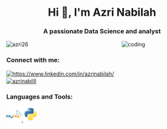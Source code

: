 <h1 align="center">Hi 👋, I'm Azri Nabilah</h1>
<h3 align="center">A passionate Data Science and analyst </h3>
<img align="right" alt="coding" width="200" height="200" src="https://github.com/user-attachments/assets/79f055ad-0b61-43ae-ab1b-57230545da94">
<p align="left"> <img src="https://komarev.com/ghpvc/?username=azri26&label=Profile%20views&color=0e75b6&style=flat" alt="azri26" /> </p>

<h3 align="left">Connect with me:</h3>
<p align="left">
<a href="https://linkedin.com/in/https://www.linkedin.com/in/azrinabilah/" target="blank"><img align="center" src="https://raw.githubusercontent.com/rahuldkjain/github-profile-readme-generator/master/src/images/icons/Social/linked-in-alt.svg" alt="https://www.linkedin.com/in/azrinabilah/" height="30" width="40" /></a>
<a href="https://instagram.com/azrinabilll" target="blank"><img align="center" src="https://raw.githubusercontent.com/rahuldkjain/github-profile-readme-generator/master/src/images/icons/Social/instagram.svg" alt="azrinabilll" height="30" width="40" /></a>
</p>

<h3 align="left">Languages and Tools:</h3>
<p align="left"> <a href="https://www.mysql.com/" target="_blank" rel="noreferrer"> <img src="https://raw.githubusercontent.com/devicons/devicon/master/icons/mysql/mysql-original-wordmark.svg" alt="mysql" width="40" height="40"/> </a> <a href="https://www.python.org" target="_blank" rel="noreferrer"> <img src="https://raw.githubusercontent.com/devicons/devicon/master/icons/python/python-original.svg" alt="python" width="40" height="40"/> </a> </p>
